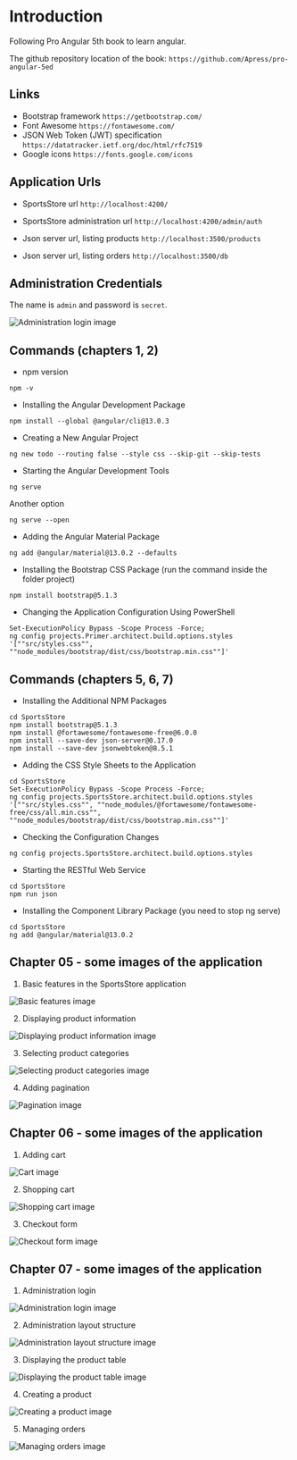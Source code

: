 # Introduction 
Following Pro Angular 5th book to learn angular.

The github repository location of the book: `https://github.com/Apress/pro-angular-5ed`

## Links

- Bootstrap framework `https://getbootstrap.com/`
- Font Awesome `https://fontawesome.com/`
- JSON Web Token (JWT) specification `https://datatracker.ietf.org/doc/html/rfc7519`
- Google icons `https://fonts.google.com/icons`

## Application Urls

- SportsStore url `http://localhost:4200/`

- SportsStore administration url `http://localhost:4200/admin/auth`

- Json server url, listing products `http://localhost:3500/products`

- Json server url, listing orders `http://localhost:3500/db`

## Administration Credentials
The name is `admin` and password is `secret`.

![Administration login image](./chp05-chp06-chp07-chp08/images/chp07-administration%20login.png)

## Commands (chapters 1, 2)

- npm version
```
npm -v
```

- Installing the Angular Development Package
```
npm install --global @angular/cli@13.0.3
```

- Creating a New Angular Project

```
ng new todo --routing false --style css --skip-git --skip-tests
```

- Starting the Angular Development Tools

```
ng serve
```

Another option
```
ng serve --open
```


- Adding the Angular Material Package

```
ng add @angular/material@13.0.2 --defaults
```

- Installing the Bootstrap CSS Package (run the command inside the folder project)

```
npm install bootstrap@5.1.3
```

-  Changing the Application Configuration Using PowerShell

```
Set-ExecutionPolicy Bypass -Scope Process -Force;
ng config projects.Primer.architect.build.options.styles '[""src/styles.css"", ""node_modules/bootstrap/dist/css/bootstrap.min.css""]'
```

## Commands (chapters 5, 6, 7)
- Installing the Additional NPM Packages

```
cd SportsStore
npm install bootstrap@5.1.3
npm install @fortawesome/fontawesome-free@6.0.0
npm install --save-dev json-server@0.17.0
npm install --save-dev jsonwebtoken@8.5.1
```

-  Adding the CSS Style Sheets to the Application

```
cd SportsStore
Set-ExecutionPolicy Bypass -Scope Process -Force;
ng config projects.SportsStore.architect.build.options.styles '[""src/styles.css"", ""node_modules/@fortawesome/fontawesome-free/css/all.min.css"", ""node_modules/bootstrap/dist/css/bootstrap.min.css""]'
```

- Checking the Configuration Changes

```
ng config projects.SportsStore.architect.build.options.styles
```

- Starting the RESTful Web Service

```
cd SportsStore
npm run json
```

- Installing the Component Library Package (you need to stop ng serve)

```
cd SportsStore
ng add @angular/material@13.0.2
```


## Chapter 05 - some images of the application

1. Basic features in the SportsStore application

![Basic features image](./chp05-chp06-chp07-chp08/images/chp04-basic%20features.png)

2. Displaying product information

![Displaying product information image](./chp05-chp06-chp07-chp08/images/chp04-displaying%20product%20information.png)

3. Selecting product categories

![Selecting product categories image](./chp05-chp06-chp07-chp08/images/chp04-selecting%20product%20categories.png)

4. Adding pagination

![Pagination image](./chp05-chp06-chp07-chp08/images/chp04-pagination.png)

## Chapter 06 - some images of the application

1. Adding cart

![Cart image](./chp05-chp06-chp07-chp08/images/chp05-adding%20cart.png)

2. Shopping cart

![Shopping cart image](./chp05-chp06-chp07-chp08/images/chp05-shopping%20cart.png)

3. Checkout form

![Checkout form image](./chp05-chp06-chp07-chp08/images/chp05-checkout%20form.png)

## Chapter 07 - some images of the application

1. Administration login

![Administration login image](./chp05-chp06-chp07-chp08/images/chp07-administration%20login.png)

2. Administration layout structure

![Administration layout structure image](./chp05-chp06-chp07-chp08/images/chp07-administration%20layout%20structure.png)

3. Displaying the product table

![Displaying the product table image](./chp05-chp06-chp07-chp08/images/chp07-displaying%20the%20product%20table.png)

4. Creating a product

![Creating a product image](./chp05-chp06-chp07-chp08/images/chp07-creating%20a%20product.png)

5. Managing orders

![Managing orders image](./chp05-chp06-chp07-chp08/images/chp07-managing%20orders.png)

